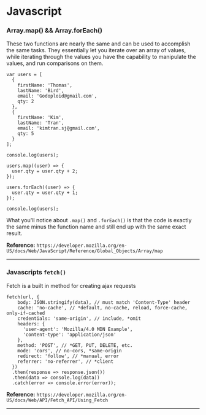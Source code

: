 # Javascript

### Array.map() && Array.forEach()
These two functions are nearly the same and can be used to accomplish the same tasks. They essentially let you iterate over an array of values, while iterating through the values you have the capability to manipulate the values, and run comparisons on them.

```
var users = [
  {
    firstName: 'Thomas',
    lastName: 'Bird',
    email: 'Godoploid@gmail.com',
    qty: 2
  },
  {
    firstName: 'Kim',
    lastName: 'Tran',
    email: 'kimtran.sj@gmail.com',
    qty: 5
  }
];

console.log(users);

users.map((user) => {
  user.qty = user.qty + 2;
});

users.forEach((user) => {
  user.qty = user.qty + 1;
});

console.log(users);
```

What you'll notice about `.map()` and `.forEach()` is that the code is exactly the same minus the function name and still end up with the same exact result.

**Reference:** `https://developer.mozilla.org/en-US/docs/Web/JavaScript/Reference/Global_Objects/Array/map`

----------

### Javascripts `fetch()`

Fetch is a built in method for creating ajax requests

```
fetch(url, {
    body: JSON.stringify(data), // must match 'Content-Type' header
    cache: 'no-cache', // *default, no-cache, reload, force-cache, only-if-cached
    credentials: 'same-origin', // include, *omit
    headers: {
      'user-agent': 'Mozilla/4.0 MDN Example',
      'content-type': 'application/json'
    },
    method: 'POST', // *GET, PUT, DELETE, etc.
    mode: 'cors', // no-cors, *same-origin
    redirect: 'follow', // *manual, error
    referrer: 'no-referrer', // *client
  })
  .then(response => response.json())
  .then(data => console.log(data)) 
  .catch(error => console.error(error));
```

**Reference:** `https://developer.mozilla.org/en-US/docs/Web/API/Fetch_API/Using_Fetch`

----------
